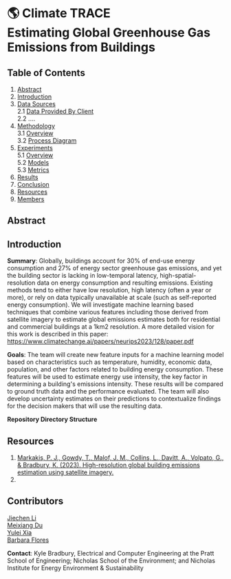 # 🌎 Climate TRACE <br> Estimating Global Greenhouse Gas Emissions from Buildings


## Table of Contents
1. [Abstract](#Abstract)
2. [Introduction](#Introduction)  
2. [Data Sources](#DataSources)   
   2.1 [Data Provided By Client](#ClientData)  
   2.2 ....
3. [Methodology](#Methodology)  
   3.1 [Overview](#MethodologyOverview)  
   3.2 [Process Diagram](#ProcessDiagram)  
5. [Experiments](#Experiments)  
   5.1 [Overview](#ExperimentOverview)  
   5.2 [Models](#Models)  
   5.3 [Metrics](#Metrics)  
6. [Results](#Results)
5. [Conclusion](#Conclusion)  
7. [Resources](#Resources)  
8. [Members](#Members)

## Abstract

## Introduction

**Summary**:​ Globally, buildings account for 30% of end-use energy consumption and 27% of energy sector greenhouse gas emissions, and yet the building sector is lacking in low-temporal latency, high-spatial-resolution data on energy consumption and resulting emissions. Existing methods tend to either have low resolution, high latency (often a year or more), or rely on data typically unavailable at scale (such as self-reported energy consumption). We will investigate machine learning based techniques that combine various features including those derived from satellite imagery to estimate global emissions estimates both for residential and commercial buildings at a 1km2 resolution. 
A more detailed vision for this work is described in this paper: https://www.climatechange.ai/papers/neurips2023/128/paper.pdf


**Goals**​: The team will create new feature inputs for a machine learning model based on characteristics such as temperature, humidity, economic data, population, and other factors related to building energy consumption. These features will be used to estimate energy use intensity, the key factor in determining a building's emissions intensity. These results will be compared to ground truth data and the performance evaluated. The team will also develop uncertainty estimates on their predictions to contextualize findings for the decision makers that will use the resulting data.

**Repository Directory Structure**




## Resources
1. [Markakis, P. J., Gowdy, T., Malof, J. M., Collins, L., Davitt, A., Volpato, G., & Bradbury, K. (2023). High-resolution global building emissions estimation using satellite imagery.](https://www.climatechange.ai/papers/neurips2023/128/paper.pdf)
2. 


## Contributors
[Jiechen Li](https://github.com/carrieli15)  
[Meixiang Du](https://github.com/dumeixiang)  
[Yulei Xia](https://github.com/AliciaXia222)  
[Barbara Flores](https://github.com/BarbaraPFloresRios)  


**Contact**: Kyle Bradbury, Electrical and Computer Engineering at the Pratt School of Engineering; Nicholas School of the Environment; and Nicholas Institute for Energy Environment & Sustainability



